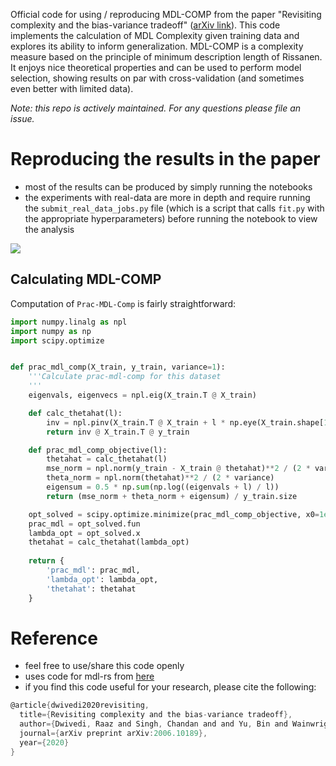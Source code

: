 Official code for using / reproducing MDL-COMP from the paper "Revisiting complexity and the bias-variance tradeoff" ([arXiv link](https://arxiv.org/abs/2006.10189)). This code implements the calculation of MDL Complexity given training data and explores its ability to inform generalization. MDL-COMP is a complexity measure based on the principle of minimum description length of Rissanen. It enjoys nice theoretical properties and can be used to perform model selection, showing results on par with cross-validation (and sometimes even better with limited data).

*Note: this repo is actively maintained. For any questions please file an issue.*

# Reproducing the results in the paper
- most of the results can be produced by simply running the notebooks
- the experiments with real-data are more in depth and require running the `submit_real_data_jobs.py` file (which is a script that calls `fit.py` with the appropriate hyperparameters) before running the notebook to view the analysis

![](https://csinva.github.io/mdl-complexity/results/fig_iid_mse.svg)


## Calculating MDL-COMP
Computation of `Prac-MDL-Comp` is fairly straightforward:

```python
import numpy.linalg as npl
import numpy as np
import scipy.optimize


def prac_mdl_comp(X_train, y_train, variance=1):
    '''Calculate prac-mdl-comp for this dataset
    '''
    eigenvals, eigenvecs = npl.eig(X_train.T @ X_train)

    def calc_thetahat(l):
        inv = npl.pinv(X_train.T @ X_train + l * np.eye(X_train.shape[1]))
        return inv @ X_train.T @ y_train

    def prac_mdl_comp_objective(l):
        thetahat = calc_thetahat(l)
        mse_norm = npl.norm(y_train - X_train @ thetahat)**2 / (2 * variance)
        theta_norm = npl.norm(thetahat)**2 / (2 * variance)
        eigensum = 0.5 * np.sum(np.log((eigenvals + l) / l))
        return (mse_norm + theta_norm + eigensum) / y_train.size

    opt_solved = scipy.optimize.minimize(prac_mdl_comp_objective, x0=1e-10)
    prac_mdl = opt_solved.fun
    lambda_opt = opt_solved.x
    thetahat = calc_thetahat(lambda_opt)
    
    return {
        'prac_mdl': prac_mdl,
        'lambda_opt': lambda_opt,
        'thetahat': thetahat
    }
```

# Reference

- feel free to use/share this code openly
- uses code for mdl-rs from [here](https://github.com/koheimiya/pymdlrs)
- if you find this code useful for your research, please cite the following:
```c
@article{dwivedi2020revisiting,
  title={Revisiting complexity and the bias-variance tradeoff},
  author={Dwivedi, Raaz and Singh, Chandan and and Yu, Bin and Wainwright, Martin},
  journal={arXiv preprint arXiv:2006.10189},
  year={2020}
}
```
